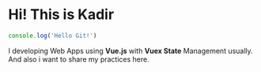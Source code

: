 # Hi! This is Kadir

```js
console.log('Hello Git!')
```

I developing Web Apps using **Vue.js** with **Vuex State** Management usually.
And also i want to share my practices here.
